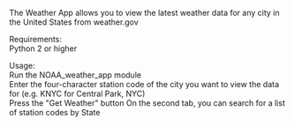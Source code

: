 The Weather App allows you to view the latest weather data for any city in the United States from weather.gov  

Requirements:  
Python 2 or higher

Usage:  
Run the NOAA_weather_app module   
Enter the four-character station code of the city you want to view the data for (e.g. KNYC for Central Park, NYC)  
Press the "Get Weather" button
On the second tab, you can search for a list of station codes by State
